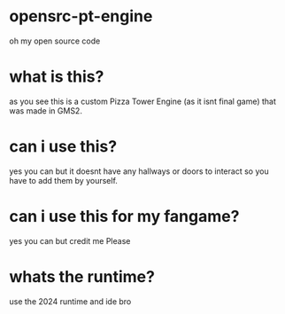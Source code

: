 # opensrc-pt-engine
oh my open source code
# what is this?
as you see this is a custom Pizza Tower Engine (as it isnt final game) that was made in GMS2. 
# can i use this?
yes you can but it doesnt have any hallways or doors to interact so you have to add them by yourself.
# can i use this for my fangame?
yes you can but credit me Please
# whats the runtime?
use the 2024 runtime and ide bro
